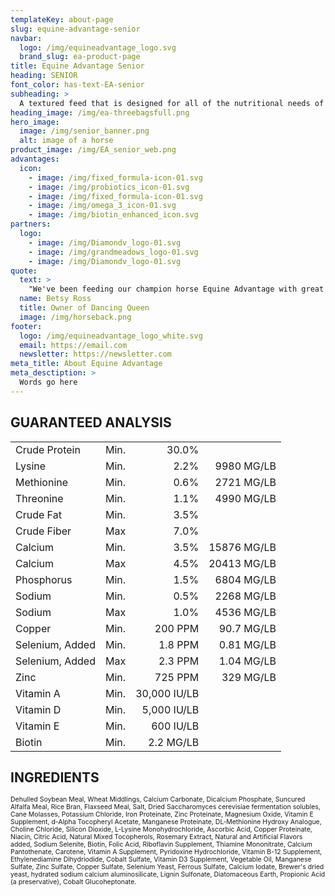 ```yaml
---
templateKey: about-page
slug: equine-advantage-senior
navbar:
  logo: /img/equineadvantage_logo.svg
  brand_slug: ea-product-page
title: Equine Advantage Senior
heading: SENIOR
font_color: has-text-EA-senior
subheading: >
  A textured feed that is designed for all of the nutritional needs of adult and mature horses that is easy to chew. Fortified with Grand Meadows supplement for the overall health and immune system of your horse. Formulated with highly digestible fiber sources-such as shredded beet pulp & soy bean hulls. Senior offers increased protein, amino acids, trace minerals, biotin, Lysine and vitamin fortifications that older horses with reduced digestive efficiency may benefit from.
heading_image: /img/ea-threebagsfull.png
hero_image:
  image: /img/senior_banner.png
  alt: image of a horse
product_image: /img/EA_senior_web.png
advantages:
  icon:
    - image: /img/fixed_formula-icon-01.svg
    - image: /img/probiotics_icon-01.svg
    - image: /img/fixed_formula-icon-01.svg
    - image: /img/omega_3_icon-01.svg
    - image: /img/biotin_enhanced_icon.svg
partners:
  logo:
    - image: /img/Diamondv_logo-01.svg
    - image: /img/grandmeadows_logo-01.svg
    - image: /img/Diamondv_logo-01.svg
quote:
  text: >
    "We've been feeding our champion horse Equine Advantage with great results. She really enjoys the feed and the results have been undeniable."
  name: Betsy Ross
  title: Owner of Dancing Queen
  image: /img/horseback.png
footer:
  logo: /img/equineadvantage_logo_white.svg
  email: https://email.com
  newsletter: https://newsletter.com
meta_title: About Equine Advantage
meta_desctiption: >
  Words go here
---
```


<!-- DO NOT EDIT WITH RICH TEXT EDITOR, ONLY USE MARKDOWN, OR NETLIFY CMS WILL STRIP THE TABLE FORMATTING -->

## GUARANTEED ANALYSIS

<span style="font-size:.75em; line-height: 10px;">

|                 |      |              |             |
| --------------- | :--: | -----------: | ----------: |
| Crude Protein   | Min. |        30.0% |             |
| Lysine          | Min. |         2.2% |  9980 MG/LB |
| Methionine      | Min. |         0.6% |  2721 MG/LB |
| Threonine       | Min. |         1.1% |  4990 MG/LB |
| Crude Fat       | Min. |         3.5% |             |
| Crude Fiber     | Max  |         7.0% |             |
| Calcium         | Min. |         3.5% | 15876 MG/LB |
| Calcium         | Max  |         4.5% | 20413 MG/LB |
| Phosphorus      | Min. |         1.5% |  6804 MG/LB |
| Sodium          | Min. |         0.5% |  2268 MG/LB |
| Sodium          | Max  |         1.0% |  4536 MG/LB |
| Copper          | Min. |      200 PPM |  90.7 MG/LB |
| Selenium, Added | Min. |      1.8 PPM |  0.81 MG/LB |
| Selenium, Added | Max  |      2.3 PPM |  1.04 MG/LB |
| Zinc            | Min. |      725 PPM |   329 MG/LB |
| Vitamin A       | Min. | 30,000 IU/LB |             |
| Vitamin D       | Min. |  5,000 IU/LB |             |
| Vitamin E       | Min. |    600 IU/LB |             |
| Biotin          | Min. |    2.2 MG/LB |             |

</span>

## INGREDIENTS

<span style="font-size:.75em; line-height: 12px;">

Dehulled Soybean Meal, Wheat Middlings, Calcium Carbonate, Dicalcium Phosphate, Suncured Alfalfa Meal, Rice Bran, Flaxseed Meal, Salt, Dried Saccharomyces cerevisiae fermentation solubles, Cane Molasses, Potassium Chloride, Iron Proteinate, Zinc Proteinate, Magnesium Oxide, Vitamin E Supplement, d-Alpha Tocopheryl Acetate, Manganese Proteinate, DL-Methionine Hydroxy Analogue, Choline Chloride, Silicon Dioxide, L-Lysine Monohydrochloride, Ascorbic Acid, Copper Proteinate, Niacin, Citric Acid, Natural Mixed Tocopherols, Rosemary Extract, Natural and Artificial Flavors added, Sodium Selenite, Biotin, Folic Acid, Riboflavin Supplement, Thiamine Mononitrate, Calcium Pantothenate, Carotene, Vitamin A Supplement, Pyridoxine Hydrochloride, Vitamin B-12 Supplement, Ethylenediamine Dihydriodide, Cobalt Sulfate, Vitamin D3 Supplement, Vegetable Oil, Manganese Sulfate, Zinc Sulfate, Copper Sulfate, Selenium Yeast, Ferrous Sulfate, Calcium Iodate, Brewer's dried yeast, hydrated sodium calcium aluminosilicate, Lignin Sulfonate, Diatomaceous Earth, Propionic Acid (a preservative), Cobalt Glucoheptonate.

</span>
